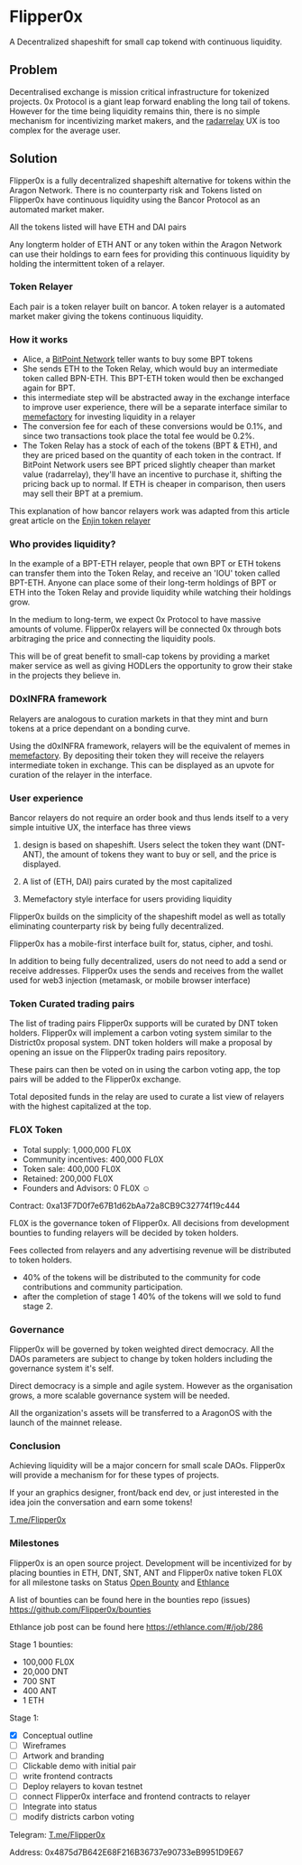 # Flipper0x 
A Decentralized shapeshift for small cap tokend with continuous liquidity. 

## Problem
Decentralised exchange is mission critical infrastructure for tokenized projects. 0x Protocol is a giant leap forward enabling the long tail of tokens. However for the time being liquidity remains thin, there is no simple mechanism for incentivizing market makers, and the [radarrelay](radarrelay.com) UX is too complex for the average user. 

## Solution
Flipper0x is a fully decentralized shapeshift alternative for tokens within the Aragon Network. There is no counterparty risk and Tokens listed on Flipper0x have continuous liquidity using the Bancor Protocol as an automated market maker.

All the tokens listed will have ETH and DAI pairs

Any longterm holder of ETH ANT or any token within the Aragon Network can use their holdings to earn fees for providing this continuous liquidity by holding the intermittent token of a relayer.
 

### Token Relayer
Each pair is a token relayer built on bancor. A token relayer is a automated market maker giving the tokens continuous liquidity.


### How it works 
- Alice, a [BitPoint Network](www.BitPoint.Network) teller wants to buy some BPT tokens 
- She sends ETH to the Token Relay, which would buy an intermediate token called BPN-ETH. This BPT-ETH token would then be exchanged again for BPT.
- this intermediate step will be abstracted away in the exchange interface to improve user experience, there will be a separate interface similar to [memefactory](memefactory.io) for investing liquidity in a relayer 
- The conversion fee for each of these conversions would be 0.1%, and since two transactions took place the total fee would be 0.2%.
- The Token Relay has a stock of each of the tokens (BPT & ETH), and they are priced based on the quantity of each token in the contract. If BitPoint Network users see BPT priced slightly cheaper than market value (radarrelay), they'll have an incentive to purchase it, shifting the pricing back up to normal. If ETH is cheaper in comparison, then users may sell their BPT at a premium.


This explanation of how bancor relayers work was adapted from this article great article on the [Enjin token relayer](https://blog.enjincoin.io/enjin-coin-bancor-token-relay-explainer-11313c0bab2)

### Who provides liquidity?
In the example of a BPT-ETH relayer, people that own BPT or ETH tokens can transfer them into the Token Relay, and receive an 'IOU' token called BPT-ETH. Anyone can place some of their long-term holdings of BPT or ETH into the Token Relay and provide liquidity while watching their holdings grow.

In the medium to long-term, we expect 0x Protocol to have massive amounts of volume. Flipper0x relayers will be connected 0x through bots arbitraging the price and connecting the liquidity pools.

This will be of great benefit to small-cap tokens by providing a market maker service as well as giving HODLers the opportunity to grow their stake in the projects they believe in.

### D0xINFRA framework 
Relayers are analogous to curation markets in that they mint and burn tokens at a price dependant on a bonding curve.

Using the d0xINFRA framework, relayers will be the equivalent of memes in [memefactory](memefactory.io). By depositing their token they will receive the relayers intermediate token in exchange. This can be displayed as an upvote for curation of the relayer in the interface. 

### User experience 
Bancor relayers do not require an order book and thus lends itself to a very simple intuitive UX, the interface has three views

1. design is based on shapeshift. Users select the token they want (DNT-ANT), the amount of tokens they want to buy or sell, and the price is displayed.

2. A list of (ETH, DAI) pairs curated by the most capitalized

3. Memefactory style interface for users providing liquidity

Flipper0x builds on the simplicity of the shapeshift model as well as totally eliminating counterparty risk by being fully decentralized.

Flipper0x has a mobile-first interface built for, status, cipher, and toshi. 

In addition to being fully decentralized, users do not need to add a send or receive addresses. Flipper0x uses the sends and receives from the wallet used for web3 injection (metamask, or mobile browser interface)


### Token Curated trading pairs 
The list of trading pairs Flipper0x supports will be curated by DNT token holders. Flipper0x will implement a carbon voting system similar to the District0x proposal system. DNT token holders will make a proposal by opening an issue on the Flipper0x trading pairs repository. 

These pairs can then be voted on in using the carbon voting app, the top pairs will be added to the Flipper0x exchange.

Total deposited funds in the relay are used to curate a list view of relayers with the highest capitalized at the top.

### FL0X Token
- Total supply: 1,000,000 FL0X
- Community incentives: 400,000 FL0X
- Token sale: 400,000 FL0X
- Retained: 200,000 FL0X 
- Founders and Advisors: 0 FL0X ☺

Contract: 0xa13F7D0f7e67B1d62bAa72a8CB9C32774f19c444

FL0X is the governance token of Flipper0x. All decisions from development bounties to funding relayers will be decided by token holders.

Fees collected from relayers and any advertising revenue will be distributed to token holders. 

- 40% of the tokens will be distributed to the community for code contributions and community participation.
- after the completion of stage 1 40% of the tokens will we sold to fund stage 2.


### Governance 

Flipper0x will be governed by token weighted direct democracy. All the DAOs parameters are subject to change by token holders including the governance system it's self.

Direct democracy is a simple and agile system. However as the organisation grows, a more scalable governance system will be needed.

All the organization's assets will be transferred to a AragonOS with the launch of the mainnet release.
   
### Conclusion 
Achieving liquidity will be a major concern for small scale DAOs. Flipper0x will provide a mechanism for for these types of projects.

If your an graphics designer, front/back end dev, or just interested in the idea join the conversation and earn some tokens! 

[T.me/Flipper0x](t.me/Flipper0x)

### Milestones
Flipper0x is an open source project. Development will be incentivized for by placing bounties in ETH, DNT, SNT, ANT and Flipper0x native token FL0X for all milestone tasks on Status [Open Bounty](https://openbounty.status.im) and [Ethlance](ethlance.com)

A list of bounties can be found here in the bounties repo (issues)
https://github.com/Flipper0x/bounties

Ethlance job post can be found here 
https://ethlance.com/#/job/286

Stage 1 bounties: 

- 100,000 FL0X
- 20,000 DNT
- 700 SNT
- 400 ANT
- 1 ETH

Stage 1: 
- [x] Conceptual outline
- [ ] Wireframes
- [ ] Artwork and branding  
- [ ] Clickable demo with initial pair 
- [ ] write frontend contracts 
- [ ] Deploy relayers to kovan testnet
- [ ] connect Flipper0x interface and frontend contracts to relayer
- [ ] Integrate into status
- [ ] modify districts carbon voting

Telegram: [T.me/Flipper0x](t.me/Flipper0x)

Address: 0x4875d7B642E68F216B36737e90733eB9951D9E67
